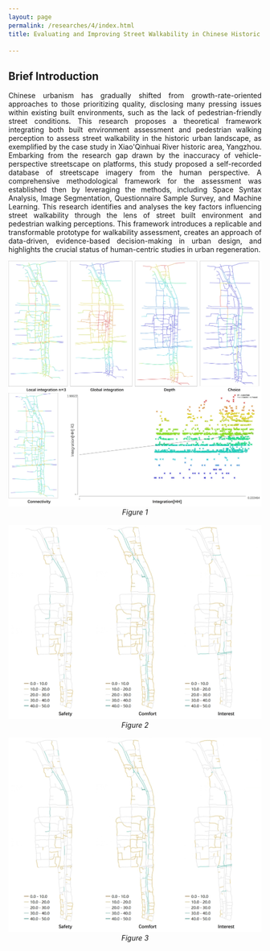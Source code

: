 ```yaml
---
layout: page
permalink: /researches/4/index.html
title: Evaluating and Improving Street Walkability in Chinese Historic Urban Landscape _ A case study of the Xiao'Qinhuai River historic area in Yangzhou

---
```


##  Brief Introduction

<p style="text-align: justify;"> 
 Chinese urbanism has gradually shifted from growth-rate-oriented approaches to those prioritizing quality, disclosing many pressing issues within existing built environments, such as the lack of pedestrian-friendly street conditions. This research proposes a theoretical framework integrating both built environment assessment and pedestrian walking perception to assess street walkability in the historic urban landscape, as exemplified by the case study in Xiao'Qinhuai River historic area, Yangzhou. Embarking from the research gap drawn by the inaccuracy of vehicle-perspective streetscape on platforms, this study proposed a self-recorded database of streetscape imagery from the human perspective. A comprehensive methodological framework for the assessment was established then by leveraging the methods, including Space Syntax Analysis, Image Segmentation, Questionnaire Sample Survey, and Machine Learning. This research identifies and analyses the key factors influencing street walkability through the lens of street built environment and pedestrian walking perceptions. This framework introduces a replicable and transformable prototype for walkability assessment, creates an approach of data-driven, evidence-based decision-making in urban design, and highlights the crucial status of human-centric studies in urban regeneration. 
</p>

<center>

<img src="/researches/5/f1.jpg">
<em>Figure 1</em>
<br><br>

<img src="/researches/5/f3.jpg">
<em>Figure 2</em>
<br><br>

<img src="/researches/5/f3.jpg">
<em>Figure 3</em>
<br><br>

</center>